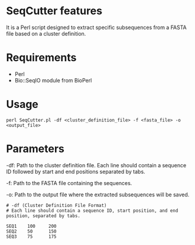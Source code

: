 # SeqCutter features
 It is a Perl script designed to extract specific subsequences from a FASTA file based on a cluster definition.

# Requirements 

* Perl
* Bio::SeqIO module from BioPerl

# Usage

`perl SeqCutter.pl -df <cluster_definition_file> -f <fasta_file> -o <output_file>`

# Parameters

-df: Path to the cluster definition file. Each line should contain a sequence ID followed by start and end positions separated by tabs.

-f: Path to the FASTA file containing the sequences.

-o: Path to the output file where the extracted subsequences will be saved.


```plaintext
# -df (Cluster Definition File Format)
# Each line should contain a sequence ID, start position, and end position, separated by tabs.

SEQ1    100     200
SEQ2    50      150
SEQ3    75      175

